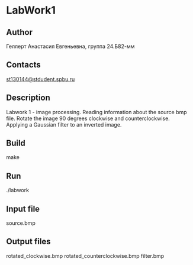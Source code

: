 # LabWork1
## Author
Геллерт Анастасия Евгеньевна, группа 24.Б82-мм
## Contacts
st130144@stdudent.spbu.ru

## Description
Labwork 1 - image processing. 
Reading information about the source bmp file. 
Rotate the image 90 degrees clockwise and counterclockwise. 
Applying a Gaussian filter to an inverted image.

## Build
make

## Run
./labwork

## Input file
source.bmp

## Output files
rotated_clockwise.bmp
rotated_counterclockwise.bmp
filter.bmp

